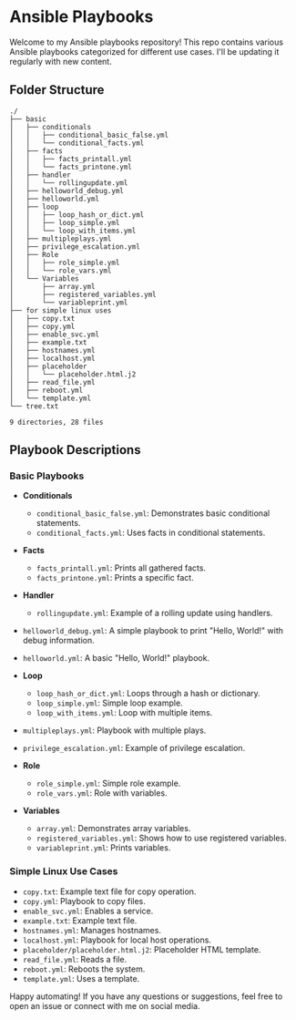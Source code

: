 # Ansible Playbooks

Welcome to my Ansible playbooks repository! This repo contains various Ansible playbooks categorized for different use cases. I'll be updating it regularly with new content.

## Folder Structure

```
./
├── basic
│   ├── conditionals
│   │   ├── conditional_basic_false.yml
│   │   └── conditional_facts.yml
│   ├── facts
│   │   ├── facts_printall.yml
│   │   └── facts_printone.yml
│   ├── handler
│   │   └── rollingupdate.yml
│   ├── helloworld_debug.yml
│   ├── helloworld.yml
│   ├── loop
│   │   ├── loop_hash_or_dict.yml
│   │   ├── loop_simple.yml
│   │   └── loop_with_items.yml
│   ├── multipleplays.yml
│   ├── privilege_escalation.yml
│   ├── Role
│   │   ├── role_simple.yml
│   │   └── role_vars.yml
│   └── Variables
│       ├── array.yml
│       ├── registered_variables.yml
│       └── variableprint.yml
├── for simple linux uses
│   ├── copy.txt
│   ├── copy.yml
│   ├── enable_svc.yml
│   ├── example.txt
│   ├── hostnames.yml
│   ├── localhost.yml
│   ├── placeholder
│   │   └── placeholder.html.j2
│   ├── read_file.yml
│   ├── reboot.yml
│   └── template.yml
└── tree.txt

9 directories, 28 files
```

## Playbook Descriptions

### Basic Playbooks

- **Conditionals**
  - `conditional_basic_false.yml`: Demonstrates basic conditional statements.
  - `conditional_facts.yml`: Uses facts in conditional statements.

- **Facts**
  - `facts_printall.yml`: Prints all gathered facts.
  - `facts_printone.yml`: Prints a specific fact.

- **Handler**
  - `rollingupdate.yml`: Example of a rolling update using handlers.

- `helloworld_debug.yml`: A simple playbook to print "Hello, World!" with debug information.
- `helloworld.yml`: A basic "Hello, World!" playbook.

- **Loop**
  - `loop_hash_or_dict.yml`: Loops through a hash or dictionary.
  - `loop_simple.yml`: Simple loop example.
  - `loop_with_items.yml`: Loop with multiple items.

- `multipleplays.yml`: Playbook with multiple plays.
- `privilege_escalation.yml`: Example of privilege escalation.

- **Role**
  - `role_simple.yml`: Simple role example.
  - `role_vars.yml`: Role with variables.

- **Variables**
  - `array.yml`: Demonstrates array variables.
  - `registered_variables.yml`: Shows how to use registered variables.
  - `variableprint.yml`: Prints variables.

### Simple Linux Use Cases

- `copy.txt`: Example text file for copy operation.
- `copy.yml`: Playbook to copy files.
- `enable_svc.yml`: Enables a service.
- `example.txt`: Example text file.
- `hostnames.yml`: Manages hostnames.
- `localhost.yml`: Playbook for local host operations.
- `placeholder/placeholder.html.j2`: Placeholder HTML template.
- `read_file.yml`: Reads a file.
- `reboot.yml`: Reboots the system.
- `template.yml`: Uses a template.

Happy automating! If you have any questions or suggestions, feel free to open an issue or connect with me on social media.

